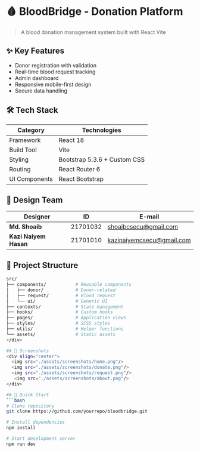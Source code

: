 # 🩸 BloodBridge - Donation Platform



> A  blood donation management system built with React Vite

## ✨ Key Features
- Donor registration with validation
- Real-time blood request tracking
- Admin dashboard
- Responsive mobile-first design
- Secure data handling

## 🛠️ Tech Stack
| Category        | Technologies                 |
|-----------------|------------------------------|
| Framework       | React 18                     |
| Build Tool      | Vite                         |
| Styling         | Bootstrap 5.3.6 + Custom CSS |
| Routing         | React Router 6               |
| UI Components   | React Bootstrap              |

## 🎨 Design Team
<div align="center">

| Designer | ID | E-mail |
|----------|----|------|
|**Md. Shoaib** | 21701032 |shoaibcsecu@gmail.com|
|**Kazi Naiyem Hasan** | 21701010 | kazinaiyemcsecu@gmail.com |

</div>

</div>

## 📂 Project Structure
```bash
src/
├── components/           # Reusable components
│   ├── donor/            # Donor-related
│   ├── request/          # Blood request
│   └── ui/               # Generic UI
├── contexts/             # State management
├── hooks/                # Custom hooks
├── pages/                # Application views
├── styles/               # SCSS styles
├── utils/                # Helper functions
└── assets/               # Static assets
</div>

## 📸 Screenshots
<div align="center">
  <img src="./assets/screenshots/home.png"/>
  <img src="./assets/screenshots/donate.png"/> 
  <img src="./assets/screenshots/request.png"/>
   <img src="./assets/screenshots/about.png"/>
</div>

## 🚀 Quick Start
```bash
# Clone repository
git clone https://github.com/yourrepo/bloodbridge.git

# Install dependencies
npm install

# Start development server
npm run dev

